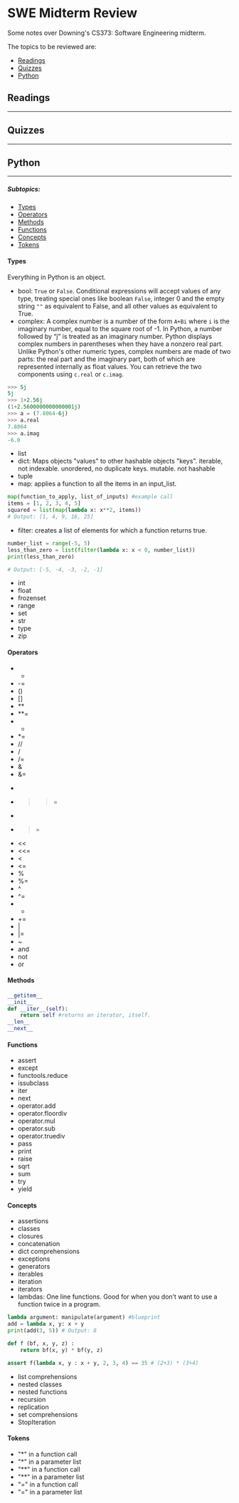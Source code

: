 # **SWE Midterm Review**
Some notes over Downing's CS373: Software Engineering midterm.

The topics to be reviewed are:

 - [Readings](#readings)
 - [Quizzes](#quizzes)
 - [Python](#python)
 
 
## **Readings**

----------



## **Quizzes**

----------

## **Python**
----------
##### **Subtopics:**

 - [Types](#types)
 - [Operators](#operators)
 - [Methods](#methods)
 - [Functions](#functions)
 - [Concepts](#concepts)
 - [Tokens](#tokens)

#### **Types**
Everything in Python is an object.

 - bool: `True` or `False`. Conditional expressions will accept values of any type, treating special ones like boolean `False`, integer 0 and the empty string `""` as equivalent to False, and all other values as equivalent to True.
 - complex: A complex number is a number of the form `A+Bi` where `i` is the imaginary number, equal to the square root of -1. In Python, a number followed by “j” is treated as an imaginary number. Python displays complex numbers in parentheses when they have a nonzero real part. Unlike Python's other numeric types, complex numbers are made of two parts: the real part and the imaginary part, both of which are represented internally as float values. You can retrieve the two components using `c.real` or `c.imag`.
 
```python
>>> 5j
5j
>>> 1+2.56j
(1+2.5600000000000001j)
>>> a = (7.8064-6j)
>>> a.real
7.8064
>>> a.imag
-6.0
```
 - list
 - dict: Maps objects "values" to other hashable objects "keys". iterable, not indexable. unordered, no duplicate keys. mutable. not hashable
 - tuple
 - map: applies a function to all the items in an input_list. 
```python
map(function_to_apply, list_of_inputs) #example call
items = [1, 2, 3, 4, 5]
squared = list(map(lambda x: x**2, items))
# Output: [1, 4, 9, 16, 25]
````
 - filter: creates a list of elements for which a function returns true.
```python
number_list = range(-5, 5)
less_than_zero = list(filter(lambda x: x < 0, number_list))
print(less_than_zero)

# Output: [-5, -4, -3, -2, -1]
```
 - int
 - float
 - frozenset
 - range
 - set
 - str
 - type
 - zip

#### **Operators**
- -
- -=
- ()
- []
- **
- **=
- *
- *=
- //
- /
- /=
- &
- &=
- >>
- >>=
- >
- >=
- <<
- <<=
- <
- <=
- %
- %=
- ^
- ^=
- +
- +=
- |
- |=
- ~
- and
- not
- or

#### **Methods**
```python
__getitem__
__init__
def __iter__(self):
    return self #returns an iterator, itself.
__len__
__next__
```

#### **Functions**
- assert
- except
- functools.reduce
- issubclass
- iter
- next
- operator.add
- operator.floordiv
- operator.mul
- operator.sub
- operator.truediv
- pass
- print
- raise
- sqrt
- sum
- try
- yield

#### **Concepts**
- assertions
- classes
- closures
- concatenation
- dict comprehensions
- exceptions
- generators
- iterables
- iteration
- iterators
- lambdas: One line functions. Good for when you don’t want to use a function twice in a program.  
```python
lambda argument: manipulate(argument) #blueprint
add = lambda x, y: x + y
print(add(3, 5)) # Output: 8

def f (bf, x, y, z) :
    return bf(x, y) * bf(y, z)

assert f(lambda x, y : x + y, 2, 3, 4) == 35 # (2+3) * (3+4)
```
- list comprehensions
- nested classes
- nested functions
- recursion
- replication
- set comprehensions
- StopIteration

#### **Tokens**
- "*" in a function call
- "*" in a parameter list
- "**" in a function call
- "**" in a parameter list
- "=" in a function call
- "=" in a parameter list
